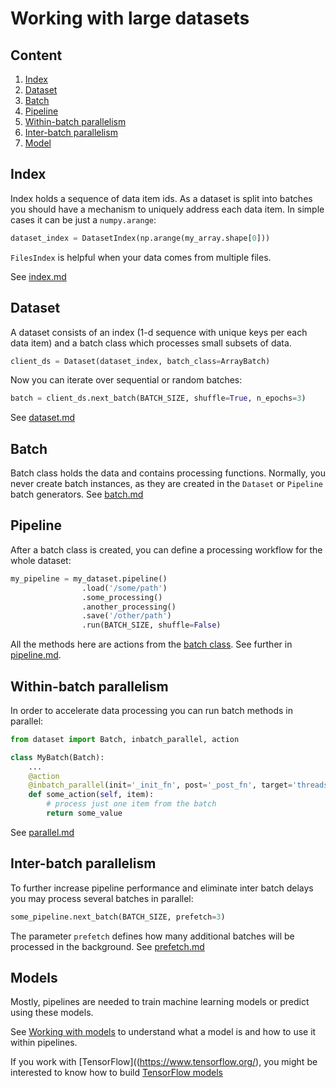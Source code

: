 # Working with large datasets

## Content
1. [Index](#index)
1. [Dataset](#dataset)
1. [Batch](#batch)
1. [Pipeline](#pipeline)
1. [Within-batch parallelism](#within-batch-parallelism)
1. [Inter-batch parallelism](#inter-batch-parallelism)
1. [Model](#models)


## Index
Index holds a sequence of data item ids. As a dataset is split into batches you should have a mechanism to uniquely address each data item.
In simple cases it can be just a `numpy.arange`:
```python
dataset_index = DatasetIndex(np.arange(my_array.shape[0]))
```
`FilesIndex` is helpful when your data comes from multiple files.

See [index.md](index.md)


## Dataset
A dataset consists of an index (1-d sequence with unique keys per each data item) and a batch class which processes small subsets of data.
```python
client_ds = Dataset(dataset_index, batch_class=ArrayBatch)
```
Now you can iterate over sequential or random batches:
```python
batch = client_ds.next_batch(BATCH_SIZE, shuffle=True, n_epochs=3)
```
See [dataset.md](dataset.md)


## Batch
Batch class holds the data and contains processing functions.
Normally, you never create batch instances, as they are created in the `Dataset` or `Pipeline` batch generators.
See [batch.md](batch.md)


## Pipeline
After a batch class is created, you can define a processing workflow for the whole dataset:
```python
my_pipeline = my_dataset.pipeline()
                .load('/some/path')
                .some_processing()
                .another_processing()
                .save('/other/path')
                .run(BATCH_SIZE, shuffle=False)
```
All the methods here are actions from the [batch class](batch.md).
See further in [pipeline.md](pipeline.md).


## Within-batch parallelism
In order to accelerate data processing you can run batch methods in parallel:
```python
from dataset import Batch, inbatch_parallel, action

class MyBatch(Batch):
    ...
    @action
    @inbatch_parallel(init='_init_fn', post='_post_fn', target='threads')
    def some_action(self, item):
        # process just one item from the batch
        return some_value
```
See [parallel.md](parallel.md)


## Inter-batch parallelism
To further increase pipeline performance and eliminate inter batch delays you may process several batches in parallel:
```python
some_pipeline.next_batch(BATCH_SIZE, prefetch=3)
```
The parameter `prefetch` defines how many additional batches will be processed in the background.
See [prefetch.md](prefetch.md)


## Models
Mostly, pipelines are needed to train machine learning models or predict using these models.

See [Working with models](models.md) to understand what a model is and how to use it within pipelines.

If you work with [TensorFlow]((https://www.tensorflow.org/), you might be interested to know how to build [TensorFlow models](#tf_models.md)
